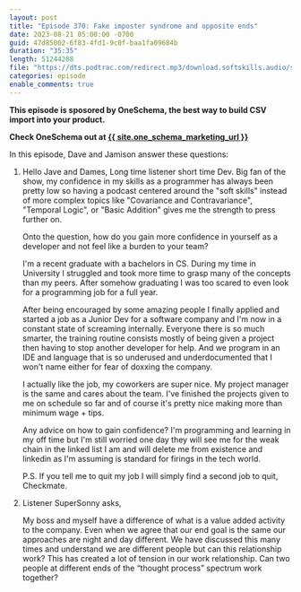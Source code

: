 ```yaml
---
layout: post
title: "Episode 370: Fake imposter syndrome and opposite ends"
date: 2023-08-21 05:00:00 -0700
guid: 47d85002-6f83-4fd1-9c0f-baa1fa09684b
duration: "35:35"
length: 51244208
file: "https://dts.podtrac.com/redirect.mp3/download.softskills.audio/sse-370.mp3"
categories: episode
enable_comments: true
---
```


<b>This episode is sposored by OneSchema, the best way to build CSV import into your product.</b>

<b>Check OneSchema out at <a href="{{ site.one_schema_marketing_url }}">{{ site.one_schema_marketing_url }}</a></b>

In this episode, Dave and Jamison answer these questions:

1. Hello Jave and Dames, Long time listener short time Dev. Big fan of the show, my confidence in my skills as a programmer has always been pretty low so having a podcast centered around the "soft skills" instead of more complex topics like "Covariance and Contravariance", "Temporal Logic", or "Basic Addition" gives me the strength to press further on.
   
   Onto the question, how do you gain more confidence in yourself as a developer and not feel like a burden to your team?
   
   I'm a recent graduate with a bachelors in CS. During my time in University I struggled and took more time to grasp many of the concepts than my peers. After somehow graduating I was too scared to even look for a programming job for a full year.
   
   After being encouraged by some amazing people I finally applied and started a job as a Junior Dev for a software company and I'm now in a constant state of screaming internally. Everyone there is so much smarter, the training routine consists mostly of being given a project then having to stop another developer for help. And we program in an IDE and language that is so underused and underdocumented that I won't name either for fear of doxxing the company.
   
   I actually like the job, my coworkers are super nice. My project manager is the same and cares about the team. I've finished the projects given to me on schedule so far and of course it's pretty nice making more than minimum wage + tips.
   
   Any advice on how to gain confidence? I'm programming and learning in my off time but I'm still worried one day they will see me for the weak chain in the linked list I am and will delete me from existence and linkedin as I'm assuming is standard for firings in the tech world.
   
   P.S. If you tell me to quit my job I will simply find a second job to quit, Checkmate.

2. Listener SuperSonny asks,
   
   My boss and myself have a difference of what is a value added activity to the company. Even when we agree that our end goal is the same our approaches are night and day different. We have discussed this many times and understand we are different people but can this relationship work? This has created a lot of tension in our work relationship. Can two people at different ends of the “thought process” spectrum work together?
